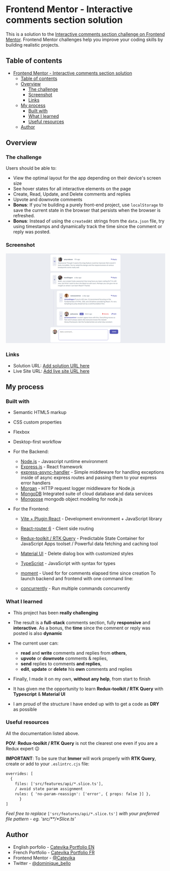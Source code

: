 # Frontend Mentor - Interactive comments section solution

This is a solution to the [Interactive comments section challenge on Frontend Mentor](https://www.frontendmentor.io/challenges/interactive-comments-section-iG1RugEG9). Frontend Mentor challenges help you improve your coding skills by building realistic projects.

## Table of contents

- [Frontend Mentor - Interactive comments section solution](#frontend-mentor---interactive-comments-section-solution)
  - [Table of contents](#table-of-contents)
  - [Overview](#overview)
    - [The challenge](#the-challenge)
    - [Screenshot](#screenshot)
    - [Links](#links)
  - [My process](#my-process)
    - [Built with](#built-with)
    - [What I learned](#what-i-learned)
    - [Useful resources](#useful-resources)
  - [Author](#author)

## Overview

### The challenge

Users should be able to:

- View the optimal layout for the app depending on their device's screen size
- See hover states for all interactive elements on the page
- Create, Read, Update, and Delete comments and replies
- Upvote and downvote comments
- **Bonus**: If you're building a purely front-end project, use `localStorage` to save the current state in the browser that persists when the browser is refreshed.
- **Bonus**: Instead of using the `createdAt` strings from the `data.json` file, try using timestamps and dynamically track the time since the comment or reply was posted.

### Screenshot

![](./screenshot.png)

### Links

- Solution URL: [Add solution URL here](https://your-solution-url.com)
- Live Site URL: [Add live site URL here](https://your-live-site-url.com)

## My process

### Built with

- Semantic HTML5 markup
- CSS custom properties
- Flexbox
- Desktop-first workflow
- For the Backend:

  - [Node.js](https://nodejs.org/fr) - Javascript runtime environment
  - [Express.js](https://expressjs.com/) - React framework
  - [express-async-handler](https://www.npmjs.com/package/express-async-handler) - Simple middleware for handling exceptions inside of async express routes and passing them to your express error handlers
  - [Morgan](https://www.npmjs.com/package/morgan) - HTTP request logger middleware for Node.js
  - [MongoDB](https://www.mongodb.com/en-us/atlas) Integrated suite of cloud database and data services
  - [Mongoose](https://mongoosejs.com/docs/guide.html) mongodb object modeling for node.js

- For the Frontend:

  - [Vite + Plugin React](https://vitejs.dev/) - Development environment + JavaScript library
  - [React-router 6](https://reactrouter.com/en/main) - Client side routing
  - [Redux-toolkit / RTK Query](https://redux-toolkit.js.org/rtk-query/overview) - Predictable State Container for JavaScript Apps toolset / Powerful data fetching and caching tool
  - [Material UI](https://mui.com/material-ui/react-dialog/) - Delete dialog box with customized styles
  - [TypeScript](https://www.typescriptlang.org/docs/) - JavaScript with syntax for types
  - [moment](https://momentjs.com/) - Used for for comments elapsed time since creation
    To launch backend and frontend with one command line:

  - [concurrently](https://www.npmjs.com/package/concurrently) - Run multiple commands concurrently

### What I learned

- This project has been **really challenging**
- The result is a **full-stack** comments section, fully **responsive** and **interactive**. As a bonus, the **time** since the comment or reply was posted is also **dynamic**

- The current user can:

  - **read** and **write** comments and replies from **others**,
  - **upvote** or **downvote** comments & replies,
  - **send** replies to comments **and replies**,
  - **edit**, **update** or **delete** his **own** comments and replies

- Finally, I made it on my own, **without any help**, from start to finish
- It has given me the opportunity to learn **Redux-toolkit / RTK Query** with **Typescript** & **Material UI**
- I am proud of the structure I have ended up with to get a code as **DRY** as possible

### Useful resources

All the documentation listed above.

**POV**: **Redux-toolkit / RTK Query** is not the clearest one even if you are a Redux expert 😉

**IMPORTANT**:
To be sure that **Immer** will work properly with **RTK Query**, create or add to your `.eslintrc.cjs` file:

```
overrides: [
  {
    files: ['src/features/api/*.slice.ts'],
    / avoid state param assignment
    rules: { 'no-param-reassign': ['error', { props: false }] },
      }
]
```

<em>Feel free to replace</em> `['src/features/api/*.slice.ts']` <em>with your preferred file pattern - eg. 'src/\**/*Slice.ts'</em>

## Author

- English porfolio - [Catevika Portfolio EN](catevika.github.io/Catevika_Portfolio-EN/)
- French Portfolio - [Catevika Portfolio FR](catevika.github.io/Catevika_Portfolio-FR/)
- Frontend Mentor - [@Catevika](https://www.frontendmentor.io/profile/Catevika)
- Twitter - [@dominique_bello](https://twitter.com/dominique_bello)
